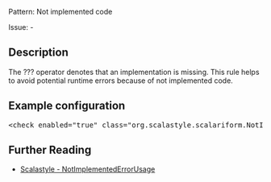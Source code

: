 Pattern: Not implemented code

Issue: -

## Description

The ??? operator denotes that an implementation is missing. This rule helps to avoid potential runtime errors because of not implemented code.

## Example configuration
<pre>&lt;check enabled=&quot;true&quot; class=&quot;org.scalastyle.scalariform.NotImplementedErrorUsage&quot; level=&quot;warning&quot;/&gt;</pre>
<a name="org_scalastyle_scalariform_NullChecker" />

## Further Reading

* [Scalastyle - NotImplementedErrorUsage](http://www.scalastyle.org/rules-1.0.0.html#org_scalastyle_scalariform_NotImplementedErrorUsage)